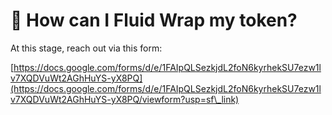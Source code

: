 # 🙋 How can I Fluid Wrap my token?

At this stage, reach out via this form:

[https://docs.google.com/forms/d/e/1FAIpQLSezkjdL2foN6kyrhekSU7ezw1lv7XQDVuWt2AGhHuYS-yX8PQ](https://docs.google.com/forms/d/e/1FAIpQLSezkjdL2foN6kyrhekSU7ezw1lv7XQDVuWt2AGhHuYS-yX8PQ/viewform?usp=sf\_link)

